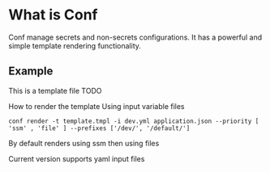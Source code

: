# What is Conf
Conf manage secrets and non-secrets configurations.
It has a powerful and simple template rendering functionality.

## Example

This is a template file
TODO

How to render the template
Using input variable files

```
conf render -t template.tmpl -i dev.yml application.json --priority [ 'ssm' , 'file' ] --prefixes ['/dev/', '/default/']
```
By default renders using ssm then using files

Current version supports yaml input files
